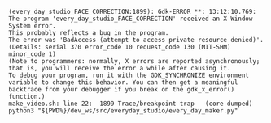     (every_day_studio_FACE_CORRECTION:1899): Gdk-ERROR **: 13:12:10.769: The program 'every_day_studio_FACE_CORRECTION' received an X Window System error.
    This probably reflects a bug in the program.
    The error was 'BadAccess (attempt to access private resource denied)'.
    (Details: serial 370 error_code 10 request_code 130 (MIT-SHM) minor_code 1)
    (Note to programmers: normally, X errors are reported asynchronously;
    that is, you will receive the error a while after causing it.
    To debug your program, run it with the GDK_SYNCHRONIZE environment
    variable to change this behavior. You can then get a meaningful
    backtrace from your debugger if you break on the gdk_x_error() function.)
    make_video.sh: line 22:  1899 Trace/breakpoint trap   (core dumped) python3 "${PWD%}/dev_ws/src/everyday_studio/every_day_maker.py"